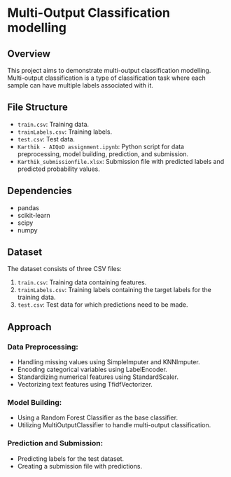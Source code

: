 # Multi-Output Classification modelling

## Overview
This project aims to demonstrate multi-output classification modelling. Multi-output classification is a type of classification task where each sample can have multiple labels associated with it.

## File Structure
- `train.csv`: Training data.
- `trainLabels.csv`: Training labels.
- `test.csv`: Test data.
- `Karthik - AIQoD assignment.ipynb`: Python script for data preprocessing, model building, prediction, and submission.
- `Karthik_submissionfile.xlsx`: Submission file with predicted labels and predicted probability values.

## Dependencies
- pandas
- scikit-learn
- scipy
- numpy

## Dataset
The dataset consists of three CSV files:
1. `train.csv`: Training data containing features.
2. `trainLabels.csv`: Training labels containing the target labels for the training data.
3. `test.csv`: Test data for which predictions need to be made.

## Approach
### Data Preprocessing:
- Handling missing values using SimpleImputer and KNNImputer.
- Encoding categorical variables using LabelEncoder.
- Standardizing numerical features using StandardScaler.
- Vectorizing text features using TfidfVectorizer.

### Model Building:
- Using a Random Forest Classifier as the base classifier.
- Utilizing MultiOutputClassifier to handle multi-output classification.

### Prediction and Submission:
- Predicting labels for the test dataset.
- Creating a submission file with predictions.


